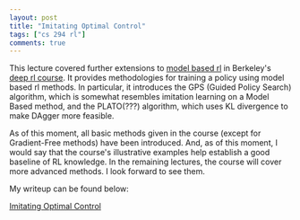 ```yaml
---
layout: post
title: "Imitating Optimal Control"
tags: ["cs 294 rl"]
comments: true
---
```


This lecture covered further extensions to [model based rl](../06_23_18) in Berkeley's [deep rl course](http://rail.eecs.berkeley.edu/deeprlcourse-fa17/index.html). It provides methodologies for training a policy using model based rl methods. In particular, it introduces the GPS (Guided Policy Search) algorithm, which is somewhat resembles imitation learning on a Model Based method, and the PLATO(???) algorithm, which uses KL divergence to make DAgger more feasible. 

As of this moment, all basic methods given in the course (except for Gradient-Free methods) have been introduced. And, as of this moment, I would say that the course's illustrative examples help establish a good baseline of RL knowledge. In the remaining lectures, the course will cover more advanced methods. I look forward to see them.

My writeup can be found below:

[Imitating Optimal Control](../pdfs/cs294/Imitating_Optimal_Control.pdf)
